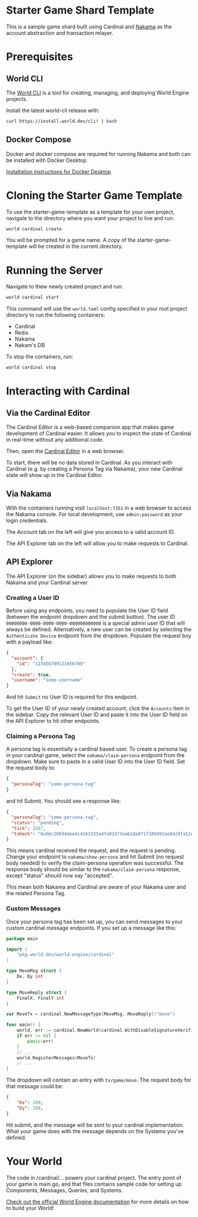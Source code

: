# Starter Game Shard Template

This is a sample game shard built using Cardinal and [Nakama](https://heroiclabs.com/nakama/) as the account abstraction and
transaction relayer.

# Prerequisites

## World CLI

The [World CLI](https://github.com/Argus-Labs/world-cli) is a tool for creating, managing, and deploying World Engine projects. 

Install the latest world-cli release with:

```bash
curl https://install.world.dev/cli! | bash
```

## Docker Compose

Docker and docker compose are required for running Nakama and both can be installed with Docker Desktop.

[Installation instructions for Docker Desktop](https://docs.docker.com/compose/install/#scenario-one-install-docker-desktop)

# Cloning the Starter Game Template

To use the starter-game-template as a template for your own project, navigate to the directory where you want your project to live and run:

```bash
world cardinal create
```
You will be prompted for a game name. A copy of the starter-game-template will be created in the current directory.

# Running the Server

Navigate to thew newly created project and run:

```bash
world cardinal start
```

This command will use the `world.toml` config specified in your root project directory to run the following containers:
- Cardinal
- Redis
- Nakama
- Nakam's DB

To stop the containers, run:

```bash
world cardinal stop
```

# Interacting with Cardinal

## Via the Cardinal Editor

The Cardinal Editor is a web-based companion app that makes game development of Cardinal easier. It allows you to inspect the state of Cardinal in real-time without any additional code.

Then, open the [Cardinal Editor](https://editor.world.dev) in a web browser.

To start, there will be no data stored in Cardinal. As you interact with Cardinal (e.g. by creating a Persona Tag via Nakama), your new Cardinal state will show up in the Cardinal Editor.

## Via Nakama

With the containers running visit `localhost:7351` in a web browser to access the Nakama console. For local development, use `admin:password` as your login credentials.

The Account tab on the left will give you access to a valid account ID.

The API Explorer tab on the left will allow you to make requests to Cardinal.

## API Explorer

The API Explorer (on the sidebar) allows you to make requests to both Nakama and your Cardinal server.

### Creating a User ID

Before using any endpoints, you need to populate the User ID field (between the endpoint dropdown and the submit button). 
The user ID `00000000-0000-0000-0000-000000000000` is a special admin user ID that will always be defined. Alternatively, 
a new user can be created by selecting the `Authenticate Device` endpoint from the dropdown. Populate the request boy
with a payload like:

```json
{
  "account": {
    "id": "123456789123456789"
  },
  "create": true,
  "username": "some-username"
}
```

And hit `Submit` no User ID is required for this endpoint.

To get the User ID of your newly created account, click the `Accounts` item in the sidebar. Copy the relevant User ID and paste it into the User ID field on the API Explorer to hit other endpoints.

### Claiming a Persona Tag

A persona tag is essentially a cardinal based user. To create a persona tag in your cardinal game, select the `nakama/claim-persona` 
endpoint from the dropdown. Make sure to paste in a valid User ID into the User ID field. Set the request body to:
```json
{
  "personaTag": "some-persona-tag"
}
```

and hit Submit. You should see a response like:

```json
{
  "personaTag": "some-persona-tag",
  "status": "pending",
  "tick": 2567,
  "txHash": "0x6bc26694dee4c4163335e4fe01d73eab2da071f38b991ae8424fa52de330c228"
}
```

This means cardinal received the request, and the request is pending. Change your endpoint to `nakama/show-persona` and hit
Submit (no request body needed) to verify the claim-persona operation was successful. The response body should be similar
to the `nakama/claim-persona` response, except "status" should now say "accepted".

This mean both Nakama and Cardinal are aware of your Nakama user and the related Persona Tag.

### Custom Messages

Once your persona tag has been set up, you can send messages to your custom cardinal message endpoints. If
you set up a message like this:

```go
package main

import (
	"pkg.world.dev/world-engine/cardinal"
)

type MoveMsg struct {
	Dx, Dy int
}

type MoveReply struct {
	FinalX, FinalY int
}

var MoveTx = cardinal.NewMessageType[MoveMsg, MoveReply]("move")

func main() {
	world, err := cardinal.NewWorld(cardinal.WithDisableSignatureVerification())
	if err != nil {
		panic(err)
	}
	// ...
	world.RegisterMessages(MoveTx)
	// ...
}
```

The dropdown will contain an entry with `tx/game/move`. The request body for that message could be:
```json
{
	"Dx": 100,
	"Dy": 200,
}
```

Hit submit, and the message will be sent to your cardinal implementation. What your game does with the message depends on the Systems you've defined.

# Your World

The code in <your-project-name>/cardinal/... powers your cardinal project. The entry point of your game is main.go, and that files contains sample code for setting up Components, Messages, Queries, and Systems. 

[Check out the official World Engine documentation](https://world.dev/Cardinal/API-Reference/Components) for more details on how to build your World!